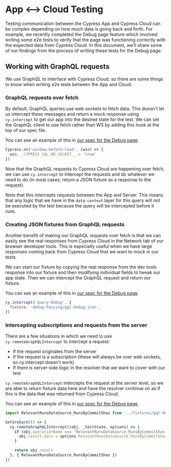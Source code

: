 # App <--> Cloud Testing

Testing communication between the Cypress App and Cypress Cloud can be complex depending on how much data is going back and forth. For example, we recently completed the Debug page feature which involved writing some e2e tests to verify that the page was functioning correctly with the expected data from Cypress Cloud. In this document, we'll share some of our findings from the process of writing these tests for the Debug page.

## Working with GraphQL requests

We use GraphQL to interface with Cypress Cloud, so there are some things to know when writing e2e tests between the App and Cloud.

### GraphQL requests over fetch

By default, GraphQL queries use web sockets to fetch data. This doesn't let us intercept these messages and return a mock response using `cy.intercept` to get our app into the desired state for the test. We can set the GraphQL client to use fetch rather than WS by adding this hook at the top of our spec file.

You can see an example of this in [our spec for the Debug page](/packages/app/cypress/e2e/debug.cy.ts#L4).

```js
Cypress.on('window:before:load', (win) => {
  win.__CYPRESS_GQL_NO_SOCKET__ = 'true'
})
```

Now that the GraphQL requests to Cypress Cloud are happening over fetch, we can use `cy.intercept` to intercept the requests and do whatever we need to do (in most cases, return a JSON fixture as a response to the request).

Note that this intercepts requests between the App and Server. This means that any logic that we have in the `data-context` layer for this query will not be executed by the test because the query will be intercepted before it runs.

### Creating JSON fixtures from GraphQL requests

Another benefit of making our GraphQL requests over fetch is that we can easily see the real responses from Cypress Cloud in the Network tab of our browser developer tools. This is especially useful when we have large responses coming back from Cypress Cloud that we want to mock in our tests. 

We can start our fixture by copying the real response from the dev tools response into our fixture and then modifying individual fields to tweak our app state. Then we can intercept the GraphQL request and return our fixture. 

You can see an example of this in [our spec for the Debug page](/packages/app/cypress/e2e/debug.cy.ts#L35).

```js
cy.intercept('query-Debug', {
  fixture: 'debug-Passing/gql-Debug.json',
})
```

### Intercepting subscriptions and requests from the server

There are a few situations in which we need to use `cy.remoteGraphQLIntercept` to intercept a request:

- If the request originates from the server
- If the request is a subscription (these will always be over web sockets, so cy.intercept doesn't work)
- If there is server-side logic in the resolver that we want to cover with our test

`cy.remoteGraphQLIntercept` intercepts the request at the server level, so we are able to return fixture data here and have the resolver continue on as if this is the data that was returned from Cypress Cloud.

You can see an example of this in [our spec for the Debug page](/packages/app/cypress/e2e/debug.cy.ts#L23).

```js
import RelevantRunsDataSource_RunsByCommitShas from '../fixtures/gql-RelevantRunsDataSource_RunsByCommitShas.json'

beforeEach(() => {
  cy.remoteGraphQLIntercept((obj, _testState, options) => {
    if (obj.operationName === 'RelevantRunsDataSource_RunsByCommitShas') {
      obj.result.data = options.RelevantRunsDataSource_RunsByCommitShas.data
    }

    return obj.result
  }, { RelevantRunsDataSource_RunsByCommitShas })
})
```